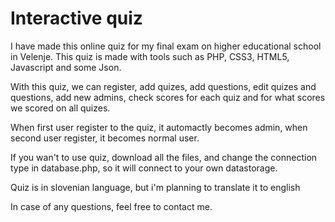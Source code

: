 # Interactive quiz

I have made this online quiz for my final exam on higher educational school in Velenje. This quiz is made with tools such as PHP, CSS3, HTML5, Javascript and some Json. 

With this quiz, we can register, add quizes, add questions, edit quizes and questions, add new admins, check scores for each quiz and for what scores we scored on all quizes.

When first user register to the quiz, it automactly becomes admin, when second user register, it becomes normal user. 

If you wan't to use quiz, download all the files, and change the connection type in database.php, so it will connect to your own datastorage.

Quiz is in slovenian language, but i'm planning to translate it to english

In case of any questions, feel free to contact me.
